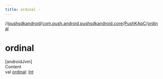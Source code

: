 ```yaml
---
title: ordinal -
---
```

//[pushsdkandroid](../../index.md)/[com.push.android.pushsdkandroid.core](../index.md)/[PushKApC](index.md)/[ordinal](ordinal.md)



# ordinal  
[androidJvm]  
Content  
val [ordinal](ordinal.md): [Int](https://kotlinlang.org/api/latest/jvm/stdlib/kotlin/-int/index.html)  



